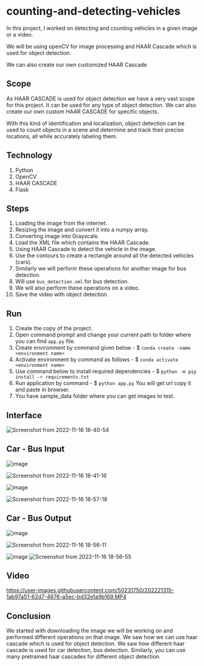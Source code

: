 # counting-and-detecting-vehicles
In this project, I worked on detecting and counting vehicles in a given image or a video.

We will be using openCV for image processing and HAAR Cascade which is used for object detection. 

We can also create our own customized HAAR Cascade

## Scope
As HAAR CASCADE is used for object detection we have a very vast scope for this project. It can be used for any type of object detection. We can also create our own custom HAAR CASCADE for specific objects.  

With this kind of identification and localization, object detection can be used to count objects in a scene and determine and track their precise locations, all while accurately labeling them.

## Technology
1. Python
2. OpenCV
3. HAAR CASCADE
4. Flask

## Steps
1. Loading the image from the internet.
2. Resizing the image and convert it into a numpy array. 
3. Converting image into Grayscale. 
4. Load the XML file which contains the HAAR Cascade. 
5. Using HAAR Cascade to detect the vehicle in the image.
6. Use the contours to create a rectangle around all the detected vehicles (cars).
7. Similarly we will perform these operations for another image for bus detection. 
8. Will use `bus_detection.xml` for bus detection.
9. We will also perform these operations on a video. 
10. Save the video with object detection.

## Run
1. Create the copy of the project.
2. Open command prompt and change your current path to folder where you can find `app.py` file.
3. Create environment by command given below - $ `conda create -name <environment name>`
4. Activate environment by command as follows - $ `conda activate <environment name>`
5. Use command below to install required dependencies - $ `python -m pip install -r requirements.txt`
6. Run application by command - $ `python app.py` You will get url copy it and paste in browser.
7. You have sample_data folder where you can get images to test.

## Interface
![Screenshot from 2022-11-16 18-40-54](https://user-images.githubusercontent.com/50231750/202231318-e468ec82-3128-46ee-ab39-f7a7553e9130.png)



## Car - Bus Input
![image](https://user-images.githubusercontent.com/50231750/202220643-240e1938-696a-44b4-8ff5-96cd877b8310.png)

![Screenshot from 2022-11-16 18-41-16](https://user-images.githubusercontent.com/50231750/202231461-19e1f791-adba-4b94-bc03-cd58ed9721c5.png)


![image](https://user-images.githubusercontent.com/50231750/202221088-e41207ef-f34d-412b-ab27-7e9ea0a263a1.png)

![Screenshot from 2022-11-16 18-57-18](https://user-images.githubusercontent.com/50231750/202231506-62ad689f-fc80-4032-96ba-d52e2e215e29.png)





## Car - Bus Output
![image](https://user-images.githubusercontent.com/50231750/202220708-80363f42-f10f-462d-adf1-1ce937aa0d75.png)

![Screenshot from 2022-11-16 18-56-11](https://user-images.githubusercontent.com/50231750/202231597-399ca270-b08a-4027-a21d-a74ab5c84556.png)


![image](https://user-images.githubusercontent.com/50231750/202220808-b785772a-492b-4e3f-b52e-3bd990d076ff.png)
![Screenshot from 2022-11-16 18-56-55](https://user-images.githubusercontent.com/50231750/202231652-9f8cd513-1323-4732-b616-8707eb6897e3.png)




## Video


https://user-images.githubusercontent.com/50231750/202221315-1ab97a51-62d7-4676-a5ec-bd32e1a9b169.MP4



## Conclusion
We started with downloading the image we will be working on and performed different operations on that image. We saw how we can use haar cascade which is used for object detection. We saw how different haar cascade is used for car detection, bus detection. Similarly, you can use many pretrained haar cascades for different object detection.
